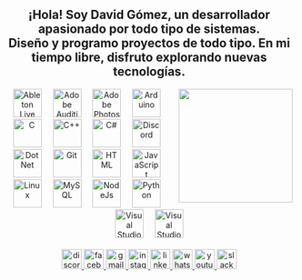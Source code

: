 <h2 align="center">¡Hola! Soy David Gómez, un desarrollador apasionado por todo tipo de sistemas. <br>Diseño y programo proyectos de todo tipo. En mi tiempo libre, disfruto explorando nuevas tecnologías.</h2>
<picture> 
  <img align="right" height="200" src="https://media1.tenor.com/m/GythNLlEJtYAAAAC/code-encoding.gif" /> 
</picture>
<div align="center">
  <picture>
    <img src="https://skillicons.dev/icons?i=ableton" height="50" alt="Ableton Live" class="noClick" />
  </picture>
  <img width="12" />
  <picture>
    <img src="https://skillicons.dev/icons?i=au" height="50" alt="Adobe Audition" />
  </picture>
  <img width="12" />
  <picture>
    <img src="https://skillicons.dev/icons?i=ps" height="50" alt="Adobe Photoshop" />
  </picture>
  <img width="12" />
  <picture>
    <img src="https://skillicons.dev/icons?i=arduino" height="50" alt="Arduino" />
  </picture>
  <img width="12" />
  <picture>
    <img src="https://skillicons.dev/icons?i=c" height="50" alt="C" />
  </picture>
  <img width="12" />
  <picture>
    <img src="https://skillicons.dev/icons?i=cpp" height="50" alt="C++" />
  </picture>
  <img width="12" />
  <picture>
    <img src="https://skillicons.dev/icons?i=cs" height="50" alt="C#" />
  </picture>
  <img width="12" />
  <picture>
    <img src="https://skillicons.dev/icons?i=discord" height="50" alt="Discord" />
  </picture>
  <img width="12" />
  <picture>
    <img src="https://skillicons.dev/icons?i=dotnet" height="50" alt="Dot Net" />
  </picture>
  <img width="12" />
  <picture>
    <img src="https://skillicons.dev/icons?i=git" height="50" alt="Git" />
  </picture>
  <img width="12" />
  <picture>
    <img src="https://skillicons.dev/icons?i=html" height="50" alt="HTML" />
  </picture>
  <img width="12" />
  <picture>
    <img src="https://skillicons.dev/icons?i=js" height="50" alt="JavaScript" />
  </picture>
  <img width="12" />
  <picture>
    <img src="https://skillicons.dev/icons?i=linux" height="50" alt="Linux" />
  </picture>
  <img width="12" />
  <picture>
    <img src="https://skillicons.dev/icons?i=mysql" height="50" alt="MySQL" />
  </picture>
  <img width="12" />
  <picture>
    <img src="https://skillicons.dev/icons?i=nodejs" height="50" alt="NodeJs" />
  </picture>
  <img width="12" />
  <picture>
    <img src="https://skillicons.dev/icons?i=py" height="50" alt="Python" />
  </picture>
  <img width="12" />
  <picture>
    <img src="https://skillicons.dev/icons?i=visualstudio" height="50" alt="Visual Studio" />
  </picture>
  <img width="12" />
  <picture>
    <img src="https://skillicons.dev/icons?i=vscode" height="50" alt="Visual Studio Code" />
  </picture>
</div> 
<br>
  <div align="center">
  <a href="https://discord.com/users/849268231813726239" target="_blank" rel="noopener noreferrer" />
  <img src="https://img.shields.io/static/v1?message=Discord&logo=discord&label=&color=7289DA&logoColor=white&labelColor=7289DA" height="35" alt="discord logo">
  <a href="https://www.facebook.com/fckinglavi" target="_blank" rel="noopener noreferrer" />
  <img src="https://img.shields.io/static/v1?message=Facebook&logo=facebook&label=&color=1877F2&logoColor=white&labelColor=1877F2" height="35" alt="facebook logo" />
  <a href="mailto:dagomez123456789@yahoo.com" target="_blank" rel="noopener noreferrer" />
  <img src="https://img.shields.io/static/v1?message=Gmail&logo=gmail&label=&color=D14836&logoColor=white&labelColor=D14836" height="35" alt="gmail logo" />
  <a href="https://www.instagram.com/fuckinglavi/" target="_blank" rel="noopener noreferrer" />
  <img src="https://img.shields.io/static/v1?message=Instagram&logo=instagram&label=&color=E4405F&logoColor=white&labelColor=E4405F" height="35" alt="instagram logo" />
  <a href="https://media.tenor.com/TJicZOwgagUAAAAC/its-not-ready-yet-leonardo-da-vinci.gif" />
  <img src="https://img.shields.io/static/v1?message=LinkedIn&logo=linkedin&label=&color=0077B5&logoColor=white&labelColor=0077B5" height="35" alt="linkedin logo" />
  <a href="https://wa.me/+573183586583" target="_blank" rel="noopener noreferrer" />
  <img src="https://img.shields.io/static/v1?message=Whatsapp&logo=whatsapp&label=&color=25D366&logoColor=white&labelColor=25D366" height="35" alt="whatsapp logo" />
  <a href="https://www.youtube.com/@Lavi1" target="_blank" rel="noopener noreferrer" />
  <img src="https://img.shields.io/static/v1?message=Youtube&logo=youtube&label=&color=FF0000&logoColor=white&labelColor=FF0000" height="35" alt="youtube logo" />
  <a href="https://media.tenor.com/TJicZOwgagUAAAAC/its-not-ready-yet-leonardo-da-vinci.gif" />
  <img src="https://img.shields.io/static/v1?message=Slack&logo=slack&label=&color=4A154B&logoColor=white&labelColor=4A154B" height="35" alt="slack logo" />
</div>
